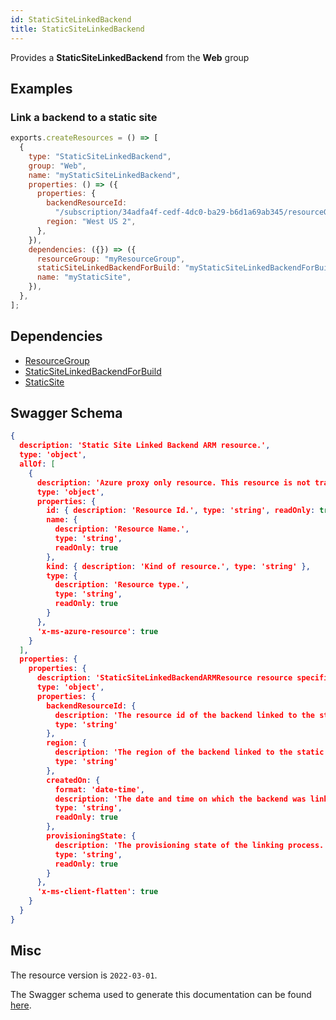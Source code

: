 ```yaml
---
id: StaticSiteLinkedBackend
title: StaticSiteLinkedBackend
---
```

Provides a **StaticSiteLinkedBackend** from the **Web** group
## Examples
### Link a backend to a static site
```js
exports.createResources = () => [
  {
    type: "StaticSiteLinkedBackend",
    group: "Web",
    name: "myStaticSiteLinkedBackend",
    properties: () => ({
      properties: {
        backendResourceId:
          "/subscription/34adfa4f-cedf-4dc0-ba29-b6d1a69ab345/resourceGroups/backendRg/providers/Microsoft.Web/sites/testBackend",
        region: "West US 2",
      },
    }),
    dependencies: ({}) => ({
      resourceGroup: "myResourceGroup",
      staticSiteLinkedBackendForBuild: "myStaticSiteLinkedBackendForBuild",
      name: "myStaticSite",
    }),
  },
];

```
## Dependencies
- [ResourceGroup](../Resources/ResourceGroup.md)
- [StaticSiteLinkedBackendForBuild](../Web/StaticSiteLinkedBackendForBuild.md)
- [StaticSite](../Web/StaticSite.md)
## Swagger Schema
```json
{
  description: 'Static Site Linked Backend ARM resource.',
  type: 'object',
  allOf: [
    {
      description: 'Azure proxy only resource. This resource is not tracked by Azure Resource Manager.',
      type: 'object',
      properties: {
        id: { description: 'Resource Id.', type: 'string', readOnly: true },
        name: {
          description: 'Resource Name.',
          type: 'string',
          readOnly: true
        },
        kind: { description: 'Kind of resource.', type: 'string' },
        type: {
          description: 'Resource type.',
          type: 'string',
          readOnly: true
        }
      },
      'x-ms-azure-resource': true
    }
  ],
  properties: {
    properties: {
      description: 'StaticSiteLinkedBackendARMResource resource specific properties',
      type: 'object',
      properties: {
        backendResourceId: {
          description: 'The resource id of the backend linked to the static site',
          type: 'string'
        },
        region: {
          description: 'The region of the backend linked to the static site',
          type: 'string'
        },
        createdOn: {
          format: 'date-time',
          description: 'The date and time on which the backend was linked to the static site.',
          type: 'string',
          readOnly: true
        },
        provisioningState: {
          description: 'The provisioning state of the linking process.',
          type: 'string',
          readOnly: true
        }
      },
      'x-ms-client-flatten': true
    }
  }
}
```
## Misc
The resource version is `2022-03-01`.

The Swagger schema used to generate this documentation can be found [here](https://github.com/Azure/azure-rest-api-specs/tree/main/specification/web/resource-manager/Microsoft.Web/stable/2022-03-01/StaticSites.json).
